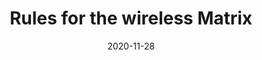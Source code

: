 ---
title: Rules for the wireless Matrix
linkTitle: Rules
type: docs
description: Game rules for how the Matrix works
date: 2020-11-28
weight: 700
---